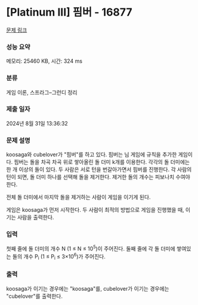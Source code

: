# [Platinum III] 핌버 - 16877 

[문제 링크](https://www.acmicpc.net/problem/16877) 

### 성능 요약

메모리: 25460 KB, 시간: 324 ms

### 분류

게임 이론, 스프라그–그런디 정리

### 제출 일자

2024년 8월 31일 13:36:32

### 문제 설명

<p>koosaga와 cubelover가 "핌버"를 하고 있다. 핌버는 님 게임에 규칙을 추가한 게임이다. 핌버는 돌을 차곡 차곡 위로 쌓아올린 돌 더미 k개를 이용한다. 각각의 돌 더미에는 한 개 이상의 돌이 있다. 두 사람은 서로 턴을 번갈아가면서 핌버를 진행한다. 각 사람의 턴이 되면, 돌 더미 하나를 선택해 돌을 제거한다. 제거한 돌의 개수는 피보나치 수여야 한다.</p>

<p>전체 돌 더미에서 마지막 돌을 제거하는 사람이 게임을 이기게 된다. </p>

<p>게임은 koosaga가 먼저 시작한다. 두 사람이 최적의 방법으로 게임을 진행했을 때, 이기는 사람을 출력한다.</p>

### 입력 

 <p>첫째 줄에 돌 더미의 개수 N (1 ≤ N ≤ 10<sup>5</sup>)이 주어진다. 둘째 줄에 각 돌 더미에 쌓여있는 돌의 개수 P<sub>i</sub> (1 ≤ P<sub>i</sub> ≤ 3×10<sup>6</sup>)가 주어진다.</p>

### 출력 

 <p>koosaga가 이기는 경우에는 "koosaga"를, cubelover가 이기는 경우에는 "cubelover"를 출력한다.</p>

